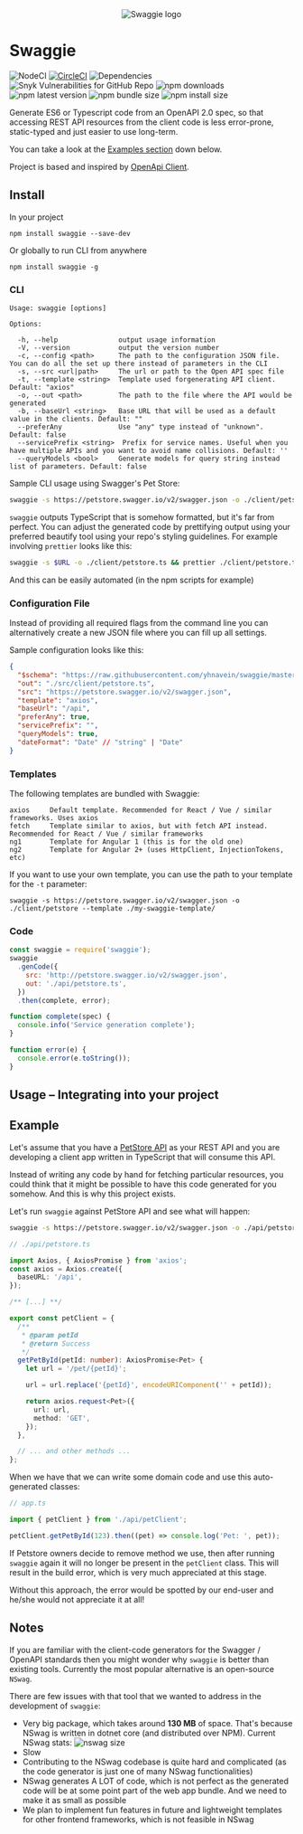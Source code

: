 <div style="text-align: center; margin: 0px auto 30px; max-width: 600px">
  <img src="./swaggie.svg" alt="Swaggie logo">
</div>

# Swaggie

![NodeCI](https://github.com/yhnavein/swaggie/workflows/NodeCI/badge.svg)
[![CircleCI](https://circleci.com/gh/yhnavein/swaggie.svg?style=svg)](https://circleci.com/gh/yhnavein/swaggie)
![Dependencies](https://img.shields.io/david/yhnavein/swaggie.svg)
![Snyk Vulnerabilities for GitHub Repo](https://img.shields.io/snyk/vulnerabilities/github/yhnavein/swaggie.svg)
![npm downloads](https://img.shields.io/npm/dw/swaggie.svg)
![npm latest version](https://img.shields.io/npm/v/swaggie)
![npm bundle size](https://img.shields.io/bundlephobia/minzip/swaggie.svg)
![npm install size](https://packagephobia.now.sh/badge?p=swaggie)

Generate ES6 or Typescript code from an OpenAPI 2.0 spec, so that accessing REST API resources from the client code is less error-prone, static-typed and just easier to use long-term.

You can take a look at the [Examples section](#example) down below.

Project is based and inspired by [OpenApi Client](https://github.com/mikestead/openapi-client).

## Install

In your project

    npm install swaggie --save-dev

Or globally to run CLI from anywhere

    npm install swaggie -g

### CLI

```
Usage: swaggie [options]

Options:

  -h, --help               output usage information
  -V, --version            output the version number
  -c, --config <path>      The path to the configuration JSON file. You can do all the set up there instead of parameters in the CLI
  -s, --src <url|path>     The url or path to the Open API spec file
  -t, --template <string>  Template used forgenerating API client. Default: "axios"
  -o, --out <path>         The path to the file where the API would be generated
  -b, --baseUrl <string>   Base URL that will be used as a default value in the clients. Default: ""
  --preferAny              Use "any" type instead of "unknown". Default: false
  --servicePrefix <string>  Prefix for service names. Useful when you have multiple APIs and you want to avoid name collisions. Default: ''
  --queryModels <bool>     Generate models for query string instead list of parameters. Default: false
```

Sample CLI usage using Swagger's Pet Store:

```bash
swaggie -s https://petstore.swagger.io/v2/swagger.json -o ./client/petstore/
```

`swaggie` outputs TypeScript that is somehow formatted, but it's far from perfect. You can adjust the generated code by prettifying output using your preferred beautify tool using your repo's styling guidelines. For example involving `prettier` looks like this:

```bash
swaggie -s $URL -o ./client/petstore.ts && prettier ./client/petstore.ts --write`
```

And this can be easily automated (in the npm scripts for example)

### Configuration File

Instead of providing all required flags from the command line you can alternatively create a new JSON file where you can fill up all settings.

Sample configuration looks like this:

```json
{
  "$schema": "https://raw.githubusercontent.com/yhnavein/swaggie/master/schema.json",
  "out": "./src/client/petstore.ts",
  "src": "https://petstore.swagger.io/v2/swagger.json",
  "template": "axios",
  "baseUrl": "/api",
  "preferAny": true,
  "servicePrefix": "",
  "queryModels": true,
  "dateFormat": "Date" // "string" | "Date"
}
```

### Templates

The following templates are bundled with Swaggie:

```
axios     Default template. Recommended for React / Vue / similar frameworks. Uses axios
fetch     Template similar to axios, but with fetch API instead. Recommended for React / Vue / similar frameworks
ng1       Template for Angular 1 (this is for the old one)
ng2       Template for Angular 2+ (uses HttpClient, InjectionTokens, etc)
```

If you want to use your own template, you can use the path to your template for the `-t` parameter:

```
swaggie -s https://petstore.swagger.io/v2/swagger.json -o ./client/petstore --template ./my-swaggie-template/
```

### Code

```javascript
const swaggie = require('swaggie');
swaggie
  .genCode({
    src: 'http://petstore.swagger.io/v2/swagger.json',
    out: './api/petstore.ts',
  })
  .then(complete, error);

function complete(spec) {
  console.info('Service generation complete');
}

function error(e) {
  console.error(e.toString());
}
```

## Usage – Integrating into your project

## Example

Let's assume that you have a [PetStore API](http://petstore.swagger.io/) as your REST API and you are developing a client app written in TypeScript that will consume this API.

Instead of writing any code by hand for fetching particular resources, you could think that it might be possible to have this code generated for you somehow. And this is why this project exists.

Let's run `swaggie` against PetStore API and see what will happen:

```bash
swaggie -s https://petstore.swagger.io/v2/swagger.json -o ./api/petstore.ts && prettier ./api/petstore.ts --write
```

```typescript
// ./api/petstore.ts

import Axios, { AxiosPromise } from 'axios';
const axios = Axios.create({
  baseURL: '/api',
});

/** [...] **/

export const petClient = {
  /**
   * @param petId
   * @return Success
   */
  getPetById(petId: number): AxiosPromise<Pet> {
    let url = '/pet/{petId}';

    url = url.replace('{petId}', encodeURIComponent('' + petId));

    return axios.request<Pet>({
      url: url,
      method: 'GET',
    });
  },

  // ... and other methods ...
};
```

When we have that we can write some domain code and use this auto-generated classes:

```typescript
// app.ts

import { petClient } from './api/petClient';

petClient.getPetById(123).then((pet) => console.log('Pet: ', pet));
```

If Petstore owners decide to remove method we use, then after running `swaggie` again it will no longer be present in the `petClient` class. This will result in the build error, which is very much appreciated at this stage.

Without this approach, the error would be spotted by our end-user and he/she would not appreciate it at all!

## Notes

If you are familiar with the client-code generators for the Swagger / OpenAPI standards then you might wonder why `swaggie` is better than existing tools. Currently the most popular alternative is an open-source `NSwag`.

There are few issues with that tool that we wanted to address in the development of `swaggie`:

- Very big package, which takes around **130 MB** of space. That's because NSwag is written in dotnet core (and distributed over NPM). Current NSwag stats:
  ![nswag size](https://packagephobia.now.sh/badge?p=nswag)
- Slow
- Contributing to the NSwag codebase is quite hard and complicated (as the code generator is just one of many NSwag functionalities)
- NSwag generates A LOT of code, which is not perfect as the generated code will be at some point part of the web app bundle. And we need to make it as small as possible
- We plan to implement fun features in future and lightweight templates for other frontend frameworks, which is not feasible in NSwag
